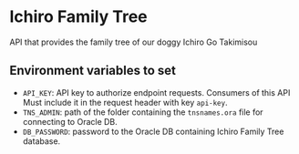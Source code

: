 # Ichiro Family Tree
API that provides the family tree of our doggy Ichiro Go Takimisou

## Environment variables to set
- `API_KEY`: API key to authorize endpoint requests. Consumers of this API Must include it in the request header with key `api-key`.
- `TNS_ADMIN`: path of the folder containing the `tnsnames.ora` file for connecting to Oracle DB.
- `DB_PASSWORD`: password to the Oracle DB containing Ichiro Family Tree database.